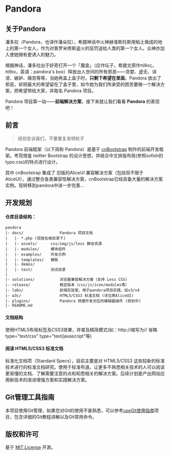 Pandora 
========

## 关于Pandora

潘多拉（Pandora，也译作潘朵拉），希腊神话中火神赫淮斯托斯用粘土做成的地上的第一个女人，作为对普罗米修斯盗火的惩罚送给人类的第一个女人。众神亦加入使她拥有更诱人的魅力。

根据神话，潘多拉出于好奇打开一个「魔盒」（应作坛子，希腊文原作πίθος，πίθοι，英语：pandora's box）释放出人世间的所有邪恶——贪婪、虚无、诽谤、嫉妒、痛苦等等，当她再盖上盒子时，**只剩下希望在里面**。Pandora 放出了邪恶，却把最大的希望留在了盒子里，如今她为我们所承受的困苦要做一个解决方案，把希望带给大家，并取名 Pandora 项目。
            
Pandora 项目第一站——**前端解决方案**，接下来就让我们看看 **Pandora** 的表现吧！


## 前言

> 经验告诉我们，不要重复发明轮子

Pandora 前端框架（以下简称 Pandora）是基于 [cnBootstrap](https://github.com/webcoding/cnBootstrap) 制作的前端开发框架。考究借鉴 twitter Bootstrap 的设计思想，并结合中文排版布局(参照sofish的typo.css)的特点进行设计。

其中 cnBootstrap 集成了 旧版的AliceUI 兼容解决方案（包括但不限于AliceUI），通过整合各类兼容性解决方案，cnBootstrap已经具备大量的解决方案实例。现转移到pandora中进一步完善...


## 开发规划

#### 仓库目录结构：

    pandora
    |- docs/                Pandora 项目文档
    |   |- *.php (现放在根目录下)
    |   |- assets/      css/img/js/less 静态资源
    |   |- modules/     模块组件
    |   |- examples/    开发示例
    |   |- templates/   模板
    |   |- demos/
    |   |- test/        测试目录
    | 
    |- solutions/           浏览器兼容解决方案（支持 Less CSS)
    |- release/             稳定版本（css/js/icon/modules等）
    |- labs/                前端实验室，用于pandora项目实践，如v3/v4
    |- w3c/                 HTML5/CSS3 标准文档 (详见原AliceUI)
    |- plugins/             Pandora 快捷开发对应的编辑器插件 (规划中)
    |- README.md

#### 文档结构

使用HTML5布局标签及CSS3效果，并普及精简模式(如：http://缩写为// 省略type="text/css" type="text/javascript"等)

#### 阅读 HTML5/CSS3 标准文档

标准化文档项（Standard Specs），目前主要是对 HTML5/CSS3 这些较新的标准技术进行的标准文档研究。使用于标准布道。让更多不熟悉相关技术的人可以阅读更易懂的文档、了解需要注意的点和知悉相关的解决方案。后续计划是产出网站应用新技术的渐进增强方案和实践解决方案。

## Git管理工具指南 

本项目使用Git管理，如果您对Git的使用不甚熟悉，可以参考[useGit使用指南](https://github.com/pandoraui/useGit)项目，包含详细的Git教程讲解以及Git常用命令。

## 版权和许可 

基于 [MIT License](http://en.wikipedia.org/wiki/MIT_License "WikiPedia 中关于 MIT License 的描述") 开源。
